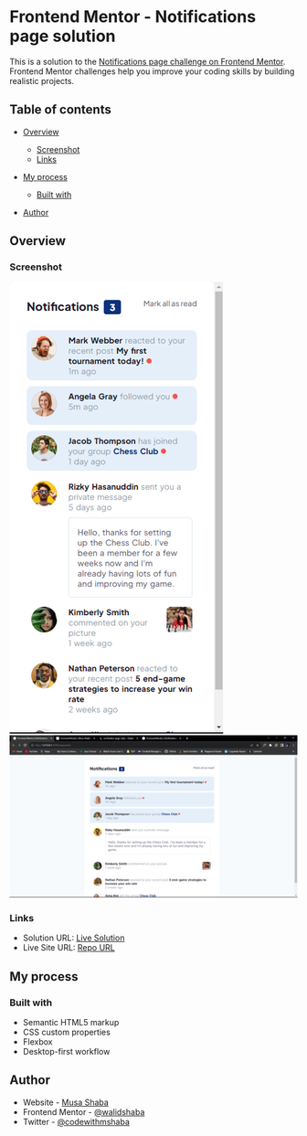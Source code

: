 # Frontend Mentor - Notifications page solution

This is a solution to the [Notifications page challenge on Frontend Mentor](https://www.frontendmentor.io/challenges/notifications-page-DqK5QAmKbC). Frontend Mentor challenges help you improve your coding skills by building realistic projects.

## Table of contents

- [Overview](#overview)

  - [Screenshot](#screenshot)
  - [Links](#links)

- [My process](#my-process)
  - [Built with](#built-with)
- [Author](#author)

## Overview

### Screenshot

![Mobile View](./screenshots/Mobile%20View.png)
![Desktop View](./screenshots/Desktop%20View.png)

### Links

- Solution URL: [Live Solution](https://notification-page-main-ten.vercel.app/)
- Live Site URL: [Repo URL](https://github.com/walidshaba/Notification-page-main)

## My process

### Built with

- Semantic HTML5 markup
- CSS custom properties
- Flexbox
- Desktop-first workflow

## Author

- Website - [Musa Shaba](https://musashaba-1490d.web.app/)
- Frontend Mentor - [@walidshaba](https://www.frontendmentor.io/profile/walidshaba)
- Twitter - [@codewithmshaba](https://www.twitter.com/codewithmshaba)
